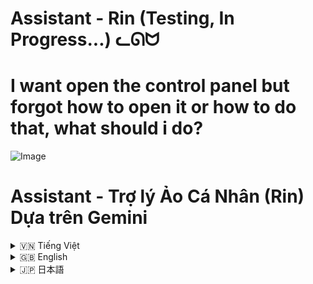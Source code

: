 # Assistant - Rin (Testing, In Progress...) ᓚᘏᗢ

# I want open the control panel but forgot how to open it or how to do that, what should i do?
![Image](https://github.com/user-attachments/assets/bce1e88b-4710-41a4-87c0-88eced9e1635)


# Assistant - Trợ lý Ảo Cá Nhân (Rin) Dựa trên Gemini

<details>
<summary>🇻🇳 Tiếng Việt</summary>

## 1. Giới thiệu

**Assistant** (tên mã là **Rin**) là một trợ lý ảo cá nhân mã nguồn mở, được xây dựng dựa trên sức mạnh của mô hình ngôn ngữ lớn Gemini (Google). Rin được thiết kế để giúp người dùng tự động hóa các tác vụ hàng ngày, tương tác với hệ thống, xử lý file, và nhiều hơn nữa, thông qua giao diện dòng lệnh (CLI) thân thiện và trực quan.

**Mục tiêu chính của dự án Assistant (Rin):**

- **Tự động hóa tác vụ:** Giúp người dùng thực hiện các công việc phức tạp như thực thi lệnh hệ thống, chạy script Python, chỉnh sửa file một cách dễ dàng và nhanh chóng thông qua lệnh bằng ngôn ngữ tự nhiên.
- **Mở rộng khả năng:** Kiến trúc plugin linh hoạt cho phép dễ dàng mở rộng thêm các tính năng mới, phù hợp với nhu cầu sử dụng đa dạng của người dùng.
- **Tích hợp AI mạnh mẽ:** Sử dụng Gemini để hiểu và phản hồi câu hỏi, yêu cầu của người dùng một cách thông minh và tự nhiên.
- **Mã nguồn mở và Tùy biến:** Mã nguồn dự án được cung cấp mở, khuyến khích cộng đồng đóng góp và tùy chỉnh để phát triển trợ lý ảo theo ý muốn.

**Assistant (Rin) hướng đến:**

- **Người dùng cá nhân:** Muốn có một trợ lý ảo đa năng để hỗ trợ công việc và giải trí hàng ngày.
- **Nhà phát triển:**  Muốn tìm hiểu cách tích hợp AI vào ứng dụng, hoặc muốn đóng góp vào một dự án trợ lý ảo mã nguồn mở.
- **Người yêu thích công nghệ:** Muốn khám phá và tùy chỉnh một trợ lý ảo linh hoạt và mạnh mẽ.

## 2. Tính năng

**Assistant (Rin)** cung cấp một loạt các tính năng mạnh mẽ, bao gồm:

- **Thực thi lệnh hệ thống (@):** Cho phép người dùng chạy trực tiếp các lệnh PowerShell (trên Windows) thông qua câu lệnh tự nhiên, ví dụ: `@mở trình quản lý thiết bị`, `@ipconfig /all`.
- **Thực thi mã Python ($):** Có khả năng tạo và thực thi các đoạn mã Python ngắn trực tiếp trong môi trường dòng lệnh, ví dụ: `$viết code python in ra thông tin ổ đĩa`, `$tính tổng các số từ 1 đến 100 bằng python`.
- **Xử lý file nâng cao (#):** Hỗ trợ đọc, ghi, chỉnh sửa, fix lỗi, và nâng cấp code trong các file khác nhau. Các lệnh xử lý file bắt đầu bằng `#` và có thể áp dụng cho nhiều loại file, ví dụ: `#đọc file "path/to/file.txt"`, `#sửa lỗi code file "script.py"`.
- **Tích hợp Gemini (Google AI):** Sử dụng sức mạnh của Gemini để hiểu ngôn ngữ tự nhiên, tạo ra lệnh hệ thống, sinh code Python, phân tích kết quả thực thi, và đưa ra đánh giá thông minh.
- **Hỗ trợ Memory (lưu trữ phiên làm việc):** Rin có khả năng lưu trữ thông tin từ các tương tác trước đó (memory) trong phiên làm việc hiện tại, giúp đưa ra phản hồi phù hợp hơn trong các câu lệnh tiếp theo.
- **Plugin kiến trúc:** Thiết kế theo dạng plugin, dễ dàng thêm mới các chức năng và mở rộng khả năng của trợ lý ảo thông qua việc phát triển các plugin mới.
- **Thông báo và Phân tích kết quả:**  Sau khi thực hiện lệnh, Rin cung cấp thông báo trạng thái (thành công/lỗi), kết quả đầu ra (output), phân tích lỗi (nếu có), và đánh giá kết quả bằng Gemini 2.
- **Hiệu ứng động và Giao diện thân thiện:** Sử dụng hiệu ứng động "đang suy nghĩ" để tạo trải nghiệm tương tác thú vị. Giao diện dòng lệnh (CLI) được tối ưu hóa về màu sắc và bố cục để dễ đọc và sử dụng.
- **Hoạt động trên Windows (tối ưu hóa cho PowerShell):** Rin được phát triển chủ yếu để chạy trên hệ điều hành Windows và tận dụng sức mạnh của PowerShell cho các lệnh hệ thống.

## 3. Cấu trúc Dự án

```
Assistant/
├── .git/             (Thư mục Git - không liệt kê khi tạo tài liệu)
├── .gitignore        (File chỉ định các tệp/thư mục Git bỏ qua)
├── Assistant/
├── bieutuong/         (Thư mục chứa các biểu tượng và hình ảnh - không liệt kê khi tạo tài liệu)
├── cac_plugin/       (Thư mục chứa các plugin chức năng mở rộng)
│   ├── thuc_thi_lenh_he_thong.py (Plugin thực thi lệnh hệ thống PowerShell)
│   ├── thuc_thi_python.py     (Plugin thực thi mã Python)
│   ├── xu_ly_file_plugin.py   (Plugin xử lý file nâng cao)
│   ├── __init__.py
│   └── __pycache__/         (Thư mục cache Python - không liệt kê)
├── core/              (Thư mục chứa mã nguồn core của trợ lý ảo)
│   ├── chat.py         (Module quản lý giao tiếp với Gemini)
│   ├── __init__.py
│   └── __pycache__/         (Thư mục cache Python - không liệt kê)
├── memory/            (Thư mục lưu trữ memory và session - không liệt kê)
├── README.md
├── rin.py             (File mã nguồn chính, khởi chạy trợ lý ảo)
├── run.bat            (File batch script để chạy ứng dụng trên Windows)
├── utils/             (Thư mục chứa các module tiện ích)
│   ├── animation/      (Thư mục chứa hiệu ứng động)
│   │   ├── hieu_ung.py  (Module hiệu ứng động)
│   │   └── __init__.py
│   │   └── __pycache__/     (Thư mục cache Python - không liệt kê)
│   ├── cau_hinh.py     (File cấu hình các hằng số và cài đặt)
│   ├── nhat_ky.py      (Module nhật ký hoạt động)
│   ├── rin.bat        (File batch script phụ trợ)
│   ├── __init__.py
│   └── __pycache__/     (Thư mục cache Python - không liệt kê)
├── __init__.py
```

- **`.git/`, `.gitignore`**: Các file và thư mục liên quan đến Git, quản lý mã nguồn.
- **`Assistant/`**: Thư mục có thể dùng để chứa các tài liệu hoặc nguồn lực khác cho dự án (hiện tại có vẻ trống).
- **`bieutuong/`**: Thư mục chứa các file biểu tượng, hình ảnh, ASCII art sử dụng cho giao diện (có thể được tùy chỉnh).
- **`cac_plugin/`**: Thư mục cốt lõi chứa các plugin chức năng:
    - **`thuc_thi_lenh_he_thong.py`**: Plugin cho phép thực thi lệnh hệ thống (PowerShell).
    - **`thuc_thi_python.py`**: Plugin cho phép thực thi mã Python trực tiếp.
    - **`xu_ly_file_plugin.py`**: Plugin cung cấp các chức năng xử lý file (đọc, ghi, sửa...).
    - **`__init__.py`**: File khởi tạo package, báo cho Python biết đây là một package.
- **`core/`**: Chứa các module core của hệ thống:
    - **`chat.py`**: Module xử lý giao tiếp với Gemini API, khởi tạo và duy trì phiên chat.
    - **`__init__.py`**: File khởi tạo package.
- **`memory/`**: Thư mục (không được commit lên Git) lưu trữ memory của phiên làm việc và lịch sử hội thoại.
- **`README.md`**: File README này, cung cấp thông tin tổng quan về dự án.
- **`rin.py`**: File Python chính, chứa vòng lặp chính của chương trình, xử lý input người dùng, gọi plugin, và giao tiếp với Gemini.
- **`run.bat`**: File batch để chạy ứng dụng một cách dễ dàng trên Windows (kích hoạt môi trường ảo và chạy `rin.py`).
- **`utils/`**: Chứa các module tiện ích dùng chung:
    - **`animation/`**: Chứa module `hieu_ung.py` để tạo hiệu ứng động (ví dụ: "đang suy nghĩ").
    - **`cau_hinh.py`**: File cấu hình các hằng số, cài đặt, API key, màu sắc, v.v.
    - **`nhat_ky.py`**: Module quản lý nhật ký (logging) hoạt động của chương trình.
    - **`rin.bat`**: File batch script phụ trợ (ví dụ, có thể dùng cho mục đích debug hoặc test).
    - **`__init__.py`**: File khởi tạo package.
- **`__init__.py` (gốc thư mục `Assistant/`)**: File khởi tạo package cho thư mục gốc.

## 4. Cài đặt

### Điều kiện tiên quyết

Trước khi cài đặt và chạy **Assistant (Rin)**, bạn cần đảm bảo đã cài đặt các phần mềm sau:

1.  **Python:** Phiên bản Python 3.8 trở lên. Tải từ [https://www.python.org/downloads/](https://www.python.org/downloads/)

2.  **pip:** (Đi kèm Python) Pip là trình quản lý gói của Python, dùng để cài đặt các thư viện phụ thuộc.

3.  **API Key của Gemini API:** Bạn cần có API key hợp lệ để sử dụng Gemini API.  Tham khảo hướng dẫn từ Google Generative AI để lấy API key. Sau khi có key, hãy đặt nó vào biến `API_KEY` trong file `utils/cau_hinh.py`. **Cẩn trọng bảo mật API Key của bạn**.

### Các bước cài đặt

1. **Tải Dự án:** Clone hoặc tải mã nguồn dự án **Assistant** từ GitHub (hoặc nguồn khác).

   ```bash
   git clone [URL_repository_GitHub_của_bạn]
   cd Assistant
   ```

2. **Tạo Môi trường Ảo (khuyến khích):** Tạo môi trường ảo để quản lý thư viện riêng cho dự án này. Trong thư mục dự án **Assistant**, chạy lệnh:

   ```bash
   python -m venv moitruongao
   ```

3. **Kích hoạt Môi trường Ảo:**

   - **Windows:** Chạy file `run.bat`. File này sẽ kích hoạt môi trường ảo và chạy ứng dụng.

     Hoặc kích hoạt thủ công bằng lệnh trong Command Prompt/PowerShell:
     ```bash
     moitruongao\Scripts\activate.bat
     ```

   - **macOS/Linux:** Chạy lệnh trong Terminal:
     ```bash
     source moitruongao/bin/activate
     ```

4. **Cài đặt Thư viện:** Cài đặt các thư viện Python cần thiết từ file `requirements.txt` (nếu có trong dự án). Nếu không, cài đặt thủ công (trong môi trường ảo đã kích hoạt):

   ```bash
   pip install -r requirements.txt  # Nếu có file requirements.txt

   # Hoặc cài thủ công nếu không có file requirements.txt:
   pip install google-generativeai pygments python-magic python-docx openpyxl rich psutil watchdog wmi
   ```

5. **Cấu hình API Key:** Mở file `utils/cau_hinh.py` và thay thế giá trị placeholder trong biến `API_KEY = "YOUR_API_KEY_HERE"` bằng API key Gemini của bạn.

6. **Chạy Ứng dụng:**

   - **Windows (khuyến khích):** Chạy file `run.bat`.

   - **Mọi hệ điều hành (sau khi kích hoạt môi trường ảo):** Chạy lệnh:

     ```bash
     python rin.py
     ```

     Trợ lý ảo Rin sẽ khởi động trong dòng lệnh.

## 5. Cách Sử dụng

**Giao diện dòng lệnh (CLI) của Assistant (Rin):**

Khi chạy `rin.py` hoặc `run.bat`, bạn sẽ thấy giao diện dòng lệnh của Rin. Bạn có thể tương tác với Rin thông qua các lệnh bằng ngôn ngữ tự nhiên, với các tiền tố đặc biệt để gọi các chức năng plugin:

- **Câu hỏi thông thường (không tiền tố):**  Đối với các câu hỏi thông thường, bạn có thể nhập trực tiếp câu hỏi. Rin sẽ sử dụng Gemini để trả lời. Ví dụ: `thời tiết hôm nay thế nào?`, `tóm tắt về lịch sử Việt Nam`.
- **Thực thi lệnh hệ thống (tiền tố `@`):** Để thực thi lệnh hệ thống (PowerShell trên Windows), bắt đầu câu lệnh với ký tự `@`. Ví dụ: `@mở notepad`, `@ipconfig`.
- **Thực thi mã Python (tiền tố `$`)**: Để chạy mã Python, bắt đầu câu lệnh với `$`. Ví dụ: `$viết code python tính giai thừa của 10`, `$in ra ngày giờ hiện tại bằng python`.
- **Xử lý file (tiền tố `#`)**: Để thực hiện các thao tác trên file (đọc, sửa, ghi...), dùng tiền tố `#`.  Theo sau `#` là lệnh và đường dẫn file trong dấu nháy kép. Ví dụ: `#đọc file "path/to/my_file.txt"`, `#sửa file "script.py", thay thế 'old_text' bằng 'new_text'`.

**Các lệnh thường dùng:**

- **`rin`**: Gọi tên trợ lý để "đánh thức" hoặc bắt đầu cuộc trò chuyện (có thể không cần thiết trong mỗi câu lệnh).
- **`0`**: Nhập số `0` và Enter để thoát khỏi chương trình.
- **`2`**: Nhập số `2` và Enter để ngắt tiến trình hiện tại (nếu có).
- **`!` + `[tên_file_memory.json]`**:  Load memory từ một file JSON đã lưu trước đó trong thư mục `memory/`. Ví dụ: `!Memory_2024-12-28_10-30-45.json`.

**Lưu ý:**

- Đường dẫn file trong lệnh `#` nên được đặt trong dấu nháy kép (`"`).
- Rin hiện tại tối ưu hóa cho hệ điều hành Windows và PowerShell.
- Để sử dụng plugin xử lý file (`#`), bạn cần cung cấp đường dẫn file hợp lệ và đảm bảo Rin có quyền truy cập file.

## 6. Ví dụ Sử dụng

Dưới đây là một số ví dụ minh họa cách sử dụng **Assistant (Rin)** cho các tác vụ khác nhau:

**Ví dụ 1: Hỏi thông tin thời tiết:**

```
[Thời gian hiện tại] Rin: Tôi:  thời tiết Hà Nội hôm nay thế nào?

[Thời gian] Rin: Rin:  ☀️ Hà Nội hôm nay trời nắng đẹp đó cậu! Nhiệt độ dao động từ 20-28 độ C. Nhớ mang kính râm khi ra đường nha!
```

**Ví dụ 2: Mở ứng dụng bằng lệnh hệ thống:**

```
[Thời gian hiện tại] Rin: Tôi:  @mở notepad

[Thời gian] Rin: Rin:  [PLUGIN: Thực thi lệnh hệ thống] Rin:

[Thực thi lệnh hệ thống] ✨ Hoàn tất (0.25s) ✨
────────────────────────────────────────────────────────────────────────
✅ Thực thi thành công
🔍  Phân tích:
    -  - Result:

        -   "The command was successfully executed, and Notepad should be open now." (One line like this should not exceed 15 words)
- ➡️ Output:

    -

Error:
────────────────────────────────────────────────────────────────────────
```
*(Notepad sẽ được mở trên máy tính của bạn)*

**Ví dụ 3: Lấy thông tin ổ đĩa bằng Python:**

```
[Thời gian hiện tại] Rin: Tôi:  $viết code python in ra thông tin ổ đĩa

[Thời gian] Rin: Rin:  [PLUGIN: Thực thi Python] Rin:

[Thực thi Python] ✨ Hoàn tất (1.55s) ✨
────────────────────────────────────────────────────────────────────────
✅ Đã thực thi mã Python.
🔍  Phân tích:
    -  - Result:

        -   "The code executed successfully without errors." (One line like this should not exceed 15 words)
        -   "The disk information is extracted and printed as expected."
💽 Thông tin ổ đĩa:
    - ➡️ Ổ đĩa
      ➡️ Mô tả     Local Fixed Disk
      ➡️ Kích thước   931.51 GB
      ➡️ Còn trống    349.84 GB
      ➡️ Hệ thống File   NTFS
    - ➡️ Ổ đĩa   D:
      ➡️ Mô tả     Local Fixed Disk
      ➡️ Kích thước   1023.96 GB
      ➡️ Còn trống    754.85 GB
      ➡️ Hệ thống File   NTFS
    - ➡️ Ổ đĩa   E:
      ➡️ Mô tả     CD-ROM Disc
      ➡️ Kích thước   0.0 GB
      ➡️ Còn trống    0.0 GB
      ➡️ Hệ thống File   CDFS
    - ➡️ Ổ đĩa   F:
      ➡️ Mô tả     Local Fixed Disk
      ➡️ Kích thước   465.76 GB
      ➡️ Còn trống    444.04 GB
      ➡️ Hệ thống File   NTFS
    - ➡️ Ổ đĩa   G:
      ➡️ Mô tả     Local Fixed Disk
      ➡️ Kích thước   465.76 GB
      ➡️ Còn trống    439.14 GB
      ➡️ Hệ thống File   NTFS
    - ➡️ Ổ đĩa   C:
      ➡️ Mô tả     Local Fixed Disk
      ➡️ Kích thước   476.39 GB
      ➡️ Còn trống    44.47 GB
      ➡️ Hệ thống File   NTFS
────────────────────────────────────────────────────────────────────────
```

**Ví dụ 4: Đọc nội dung file code Python:**

```
[Thời gian hiện tại] Rin: Tôi:  #đọc file "utils/cau_hinh.py"

[Thời gian] Rin: Rin:  [PLUGIN: XuLyFile] Rin:
[Xử lý file] ✨ Hoàn tất (0.00s) ✨
────────────────────────────────────────────────────────────────────────
✅ Đã đọc file
    Nội dung:
    ----------------------------------------
    # utils/cau_hinh.py
    import threading
    import sys
    import codecs
    import os
    import re
    from rich.console import Console
    from rich.table import Table

    # Khóa Rin
    PRINT_LOCK = threading.Lock()

    # Màu sắc
    PINK1 = "\033[38;2;255;192;203m"
    PLUM2 = "\033[38;2;221;160;221m"
    RICH_PINK = "\033[38;2;255;105;180m"
    RED = "\033[91m"
    GREEN = "\033[92m"
    YELLOW = "\033[38;5;226m"  # Nền vàng nhạt
    BLUE = "\033[94m"
    ORANGE = "\033[38;2;255;105;180m"
    RESET = "\033[0m"
    BOLD = "\033[1m"
    UNBOLD = "\033[0m"
    GREEN = "\033[38;5;154m"
    RIN = "\033[38;5;159m"
    TIME = "\033[38;5;231m"
    THISTLE1 = "\033[38;2;255;225;255m"
    DARK_ORANGE = "\033[38;2;255;140;0m"
    MODEL_NAME = "gemini-2.0-flash-exp" # Thay doi model neu can
    MODEL_NAME2 = "gemini-exp-1206"
    TEMP = 0.7
    TOP_P = 0.95
    TOP_K = 40
    MAX_OUTPUT_TOKENS = 8192 #giam xuon == nhanh hon
    API_KEY = "YOUR_API_KEY_HERE"

    SUCCESS = f"{GREEN}✔{RESET}"
    FAIL = f"{RED}❌{RESET}"
    ERROR = f"{RED}⚠{RESET}"

    # path luu memory
    MEMORY_DIR = os.path.join(os.path.dirname(os.path.dirname(os.path.abspath(__file__))), "memory")

    MEMORY_FILE_FORMAT = "Memory_%Y-%m-%d_%H-%M-%S.json"
    SESSION_FILE_FORMAT = "Session_%Y-%m-%d_%H-%M-%S.json"

    def remove_ansi_escape_codes(text):
        """Loại bỏ mã màu ANSI khỏi chuỗi."""
        return re.sub(r'\x1b\[[0-9;]*[mG]', '', text)

    def format_output(plugin_name, message=None, execution_time=None, content=None, error=None, analysis=None, output=None, code=None, disk_info=None, detailed=True):
        """
        Formats the output for better readability.
        """
        console = Console()

        if not detailed:
            if execution_time is not None:
                console.print(f"[{plugin_name}] ✨ Hoàn tất ({execution_time:.2f}s) ✨")
            if message:
                console.print(f"✅ {message}")
            if error:
                console.print(f"❌ {error}")
            return

        table = Table(title=f"[{plugin_name}]")

        table.add_column("Trường", style="dim", width=20)
        table.add_column("Giá trị")

        if message:
            table.add_row("✅ Thông báo", message)
        if execution_time is not None:
            table.add_row("✨ Thời gian", f"{execution_time:.2f}s")
        if analysis:
            table.add_row("🔍 Phân tích", analysis)
        if output:
            table.add_row("➡️ Output", output)
        if content:
            table.add_row("📄 Nội dung", content)
        if code:
            table.add_row("💻 Code", code)
        if disk_info:
            table.add_row("💽 Thông tin ổ đĩa", "")
            for disk in disk_info:
                table.add_row("    - ➡️ Ổ đĩa", disk['caption'])
                table.add_row("      ➡️ Mô tả", disk['description'])
                table.add_row("      ➡️ Kích thước", f"{disk['size']} GB")
                table.add_row("      ➡️ Còn trống", f"{disk['free_space']} GB")
                table.add_row("      ➡️ Hệ thống File", disk['file_system'])
        if error:
            table.add_row("❌ Lỗi", error)

        console.print(table)
    ----------------------------------------
────────────────────────────────────────────────────────────────────────
```

**Ví dụ 5: Chỉnh sửa file text (thay thế từ):**

```
[Thời gian hiện tại] Rin: Tôi:  #sửa file "example.txt" thay thế "từ cũ" bằng "từ mới"

[Thời gian] Rin: Rin:  [PLUGIN: XuLyFile] Rin:
[Xử lý file] ✨ Hoàn tất (0.01s) ✨
────────────────────────────────────────────────────────────────────────
✅ Đã chỉnh sửa file
    Code:
    ----------------------------------------
    Không có thay đổi
    ----------------------------------------
────────────────────────────────────────────────────────────────────────
```
*(File `example.txt` sẽ được chỉnh sửa, nếu có "từ cũ" sẽ bị thay thế bằng "từ mới")*

**Khám phá thêm:**

Hãy thử nghiệm với các lệnh khác nhau, kết hợp các tính năng, và tùy chỉnh các plugin để khám phá toàn bộ tiềm năng của **Assistant (Rin)**.

## 7. Cấu hình Nâng cao

- **File cấu hình `utils/cau_hinh.py`:** File này chứa các cấu hình quan trọng:
    - `API_KEY`:  **Bắt buộc** phải thay thế bằng API key Gemini của bạn.
    - `MODEL_NAME`, `MODEL_NAME2`: Tên các model Gemini được sử dụng. Có thể thay đổi để thử nghiệm các model khác.
    - `TEMP`, `TOP_P`, `TOP_K`, `MAX_OUTPUT_TOKENS`: Các tham số cấu hình cho model Gemini.  Bạn có thể tùy chỉnh để điều chỉnh độ sáng tạo, độ chính xác, và tốc độ phản hồi của Gemini.
    - Các biến màu sắc: `PINK1`, `RED`, `GREEN`, `YELLOW`, v.v.:  Mã màu ANSI để tùy chỉnh giao diện dòng lệnh.
    - `MEMORY_DIR`, `MEMORY_FILE_FORMAT`, `SESSION_FILE_FORMAT`: Đường dẫn và định dạng file cho việc lưu trữ memory và session.

- **Plugin kiến trúc:** Nếu bạn muốn mở rộng thêm tính năng cho **Assistant (Rin)**, bạn có thể phát triển các plugin mới trong thư mục `cac_plugin/`. Xem các plugin mẫu (`thuc_thi_lenh_he_thong.py`, `thuc_thi_python.py`, `xu_ly_file_plugin.py`) để hiểu cách xây dựng một plugin.

- **Chạy bằng quyền Admin (Windows):** Để một số plugin (ví dụ: `thuc_thi_lenh_he_thong.py`) hoạt động hiệu quả nhất (đặc biệt các lệnh yêu cầu quyền admin), bạn nên chạy `rin.py` hoặc `run.bat` với quyền Administrator. Khi khởi động, Rin sẽ kiểm tra quyền admin và tự động yêu cầu chạy lại với quyền admin nếu cần thiết.

</details>

<details>
<summary>🇬🇧 English</summary>

## 1. Introduction

**Assistant** (codename **Rin**) is an open-source personal virtual assistant, built on the powerful Gemini large language model (Google). Rin is designed to help users automate daily tasks, interact with the system, process files, and much more, through a user-friendly and intuitive command-line interface (CLI).

**The main goals of the Assistant (Rin) project:**

- **Task Automation:** Help users perform complex tasks like executing system commands, running Python scripts, and editing files easily and quickly through natural language commands.
- **Extensibility:** Flexible plugin architecture allows for easy addition of new features, suitable for diverse user needs.
- **Powerful AI Integration:** Leverage Gemini to understand and respond to user questions and requests intelligently and naturally.
- **Open Source and Customizable:** Project source code is open, encouraging community contributions and customization to develop virtual assistants as desired.

**Assistant (Rin) is aimed at:**

- **Personal Users:** Who want a versatile virtual assistant to support daily work and entertainment.
- **Developers:**  Who want to learn how to integrate AI into applications, or want to contribute to an open-source virtual assistant project.
- **Tech Enthusiasts:** Who want to explore and customize a flexible and powerful virtual assistant.

## 2. Features

**Assistant (Rin)** offers a range of powerful features, including:

- **System Command Execution (@):** Allows users to directly run PowerShell commands (on Windows) through natural language commands, for example: `@open device manager`, `@ipconfig /all`.
- **Python Code Execution ($):** Capable of creating and executing short Python code snippets directly in the command-line environment, for example: `$write python code to print disk information`, `$calculate the sum of numbers from 1 to 100 using python`.
- **Advanced File Processing (#):** Supports reading, writing, editing, fixing code, and upgrading code in different files. File processing commands start with `#` and can be applied to various file types, for example: `#read file "path/to/file.txt"`, `#fix code file "script.py"`.
- **Gemini Integration (Google AI):** Harnesses the power of Gemini to understand natural language, generate system commands, generate Python code, analyze execution results, and provide intelligent evaluations.
- **Memory Support (Session History):** Rin has the ability to store information from previous interactions (memory) in the current session, helping to provide more relevant responses in subsequent commands.
- **Plugin Architecture:** Designed with a plugin-based architecture, making it easy to add new functions and expand the virtual assistant's capabilities by developing new plugins.
- **Notification and Result Analysis:**  After executing commands, Rin provides status notifications (success/error), output results, error analysis (if any), and result evaluation using Gemini 2.
- **Dynamic Effects and Friendly Interface:** Uses dynamic "thinking" effects to create an engaging interaction experience. The command-line interface (CLI) is optimized for color and layout for readability and ease of use.
- **Runs on Windows (Optimized for PowerShell):** Rin is primarily developed to run on the Windows operating system and leverage the power of PowerShell for system commands.

## 3. Project Structure

```
Assistant/
├── .git/             (Git Directory - not listed in documentation)
├── .gitignore        (File specifying files/directories Git should ignore)
├── Assistant/
├── bieutuong/         (Directory containing icons and images - not listed in documentation)
├── cac_plugin/       (Directory containing extended function plugins)
│   ├── thuc_thi_lenh_he_thong.py (PowerShell system command execution plugin)
│   ├── thuc_thi_python.py     (Python code execution plugin)
│   ├── xu_ly_file_plugin.py   (Advanced file processing plugin)
│   ├── __init__.py
│   └── __pycache__/         (Python cache directory - not listed)
├── core/              (Directory containing the core source code of the virtual assistant)
│   ├── chat.py         (Module for managing Gemini communication)
│   ├── __init__.py
│   └── __pycache__/         (Python cache directory - not listed)
├── memory/            (Directory for storing session memory and history - not listed)
├── README.md
├── rin.py             (Main source code file, starts the virtual assistant)
├── run.bat            (Batch script to easily run the application on Windows)
├── utils/             (Directory containing utility modules)
│   ├── animation/      (Directory containing dynamic effects)
│   │   ├── hieu_ung.py  (Dynamic effects module)
│   │   └── __init__.py
│   │   └── __pycache__/     (Python cache directory - not listed)
│   ├── cau_hinh.py     (Configuration file for constants and settings)
│   ├── nhat_ky.py      (Activity logging module)
│   ├── rin.bat        (Auxiliary batch script file)
│   ├── __init__.py
│   └── __pycache__/     (Python cache directory - not listed)
├── __init__.py
```

- **`.git/`, `.gitignore`**: Git-related files and directories for source code management.
- **`Assistant/`**: Directory potentially for documents or other project resources (currently seems empty).
- **`bieutuong/`**: Directory containing icon files, images, ASCII art used for the interface (can be customized).
- **`cac_plugin/`**: Core directory containing function plugins:
    - **`thuc_thi_lenh_he_thong.py`**: Plugin for executing system commands (PowerShell).
    - **`thuc_thi_python.py`**: Plugin for direct Python code execution.
    - **`xu_ly_file_plugin.py`**: Plugin providing file processing functionalities (read, write, edit...).
    - **`__init__.py`**: Package initialization file, tells Python this is a package.
- **`core/`**: Contains core system modules:
    - **`chat.py`**: Module handling Gemini API communication, initializes and maintains chat sessions.
    - **`__init__.py`**: Package initialization file.
- **`memory/`**: Directory (not committed to Git) storing session memory and conversation history.
- **`README.md`**: This README file, provides project overview information.
- **`rin.py`**: Main Python file, contains program's main loop, processes user input, calls plugins, and interacts with Gemini.
- **`run.bat`**: Batch file to easily run the application on Windows (activates virtual environment and runs `rin.py`).
- **`utils/`**: Contains common utility modules:
    - **`animation/`**: Contains `hieu_ung.py` module to create dynamic effects (e.g., "thinking" animation).
    - **`cau_hinh.py`**: Configuration file for constants, settings, API key, colors, etc.
    - **`nhat_ky.py`**: Module for managing program activity logs (logging).
    - **`rin.bat`**: Auxiliary batch script file (e.g., can be used for debugging or testing purposes).
    - **`__init__.py`**: Package initialization file.
- **`__init__.py`** (root `Assistant/` directory): Package initialization file for the root directory.

## 4. Installation

### Prerequisites

Before installing and running **Assistant (Rin)**, ensure you have the following software installed:

1.  **Python:** Python version 3.8 or later. Download from [https://www.python.org/downloads/](https://www.python.org/downloads/)

2.  **pip:** (Included with Python) Pip is Python's package manager, used to install dependent libraries.

3.  **Gemini API Key:** You need a valid Gemini API key to use the Gemini API. Refer to Google Generative AI documentation to get an API key. Once you have the key, put it in the `API_KEY` variable in the `utils/cau_hinh.py` file. **Keep your API Key secure**.

### Installation Steps

1. **Download Project:** Clone or download the **Assistant** project source code from GitHub (or other source).

   ```bash
   git clone [Your_GitHub_Repository_URL]
   cd Assistant
   ```

2. **Create Virtual Environment (Recommended):** Create a virtual environment to manage libraries separately for this project. In the **Assistant** project directory, run the command:

   ```bash
   python -m venv moitruongao
   ```

3. **Activate Virtual Environment:**

   - **Windows:** Run the `run.bat` file. This file will activate the virtual environment and run the application.

     Or manually activate using the command in Command Prompt/PowerShell:
     ```bash
     moitruongao\Scripts\activate.bat
     ```

   - **macOS/Linux:** Run the command in the Terminal:
     ```bash
     source moitruongao/bin/activate
     ```

4. **Install Libraries:** Install the necessary Python libraries from the `requirements.txt` file (if present in the project). Otherwise, install them manually (in the activated virtual environment):

   ```bash
   pip install -r requirements.txt  # If requirements.txt file exists

   # Or install manually if requirements.txt is not present:
   pip install google-generativeai pygments python-magic python-docx openpyxl rich psutil watchdog wmi
   ```

5. **Configure API Key:** Open the `utils/cau_hinh.py` file and replace the placeholder value in the `API_KEY = "YOUR_API_KEY_HERE"` variable with your Gemini API key.

6. **Run Application:**

   - **Windows (Recommended):** Run the `run.bat` file.

   - **Any OS (after activating virtual environment):** Run the command:

     ```bash
     python rin.py
     ```

     The Rin virtual assistant will start in the command line.

## 5. Usage

**Command-Line Interface (CLI) of Assistant (Rin):**

When you run `rin.py` or `run.bat`, you will see Rin's command-line interface. You can interact with Rin through natural language commands, with special prefixes to invoke plugin functions:

- **Normal Questions (no prefix):** For general questions, you can directly enter the question. Rin will use Gemini to answer. For example: `how's the weather today in Hanoi?`, `summarize Vietnamese history`.
- **System Command Execution (prefix `@`):** To execute system commands (PowerShell on Windows), start the command with the `@` character. For example: `@open notepad`, `@ipconfig`.
- **Python Code Execution (prefix `$`)**: To run Python code, start the command with `$`. For example: `$write python code to calculate factorial of 10`, `$print current date and time using python`.
- **File Processing (prefix `#`)**: To perform file operations (read, edit, write...), use the prefix `#`. Following `#` is the command and the file path in double quotes. For example: `#read file "path/to/my_file.txt"`, `#edit file "script.py", replace 'old_text' with 'new_text'`.

**Common Commands:**

- **`rin`**: Calling the assistant's name to "wake up" or start a conversation (may not be necessary in every command).
- **`0`**: Enter number `0` and Enter to exit the program.
- **`2`**: Enter number `2` and Enter to interrupt the current process (if any).
- **`!` + `[memory_file_name.json]`**:  Load memory from a previously saved JSON file in the `memory/` directory. For example: `!Memory_2024-12-28_10-30-45.json`.

**Note:**

- File paths in `#` commands should be enclosed in double quotes (`"`).
- Rin is currently optimized for Windows OS and PowerShell.
- To use the file processing plugin (`#`), you need to provide valid file paths and ensure Rin has file access permissions.

## 6. Usage Examples

Below are some examples illustrating how to use **Assistant (Rin)** for different tasks:

**Example 1: Asking about weather information:**

```
[Current Time] Rin: Me:  how's the weather in Hanoi today?

[Time] Rin: Rin:  ☀️ Hanoi's weather today is sunny and beautiful! The temperature ranges from 20-28 degrees Celsius. Remember to wear sunglasses when going out!
```

**Example 2: Opening an application using system command:**

```
[Current Time] Rin: Me:  @open notepad

[Time] Rin: Rin:  [PLUGIN: System Command Execution] Rin:

[System Command Execution] ✨ Completed (0.25s) ✨
────────────────────────────────────────────────────────────────────────
✅ Execution successful
🔍  Analysis:
    -  - Result:

        -   "The command was successfully executed, and Notepad should be open now." (One line like this should not exceed 15 words)
- ➡️ Output:

    -

Error:
────────────────────────────────────────────────────────────────────────
```
*(Notepad will be opened on your computer)*

**Example 3: Getting disk information using Python:**

```
[Current Time] Rin: $write python code to print disk information

[Time] Rin: Rin:  [PLUGIN: Python Execution] Rin:

[Python Execution] ✨ Completed (1.55s) ✨
────────────────────────────────────────────────────────────────────────
✅ Python code executed successfully.
🔍  Analysis:
    -  - Result:

        -   "The code executed successfully without errors." (One line like this should not exceed 15 words)
        -   "The disk information is extracted and printed as expected."
💽 Disk Information:
    - ➡️ Disk
      ➡️ Description     Local Fixed Disk
      ➡️ Size          931.51 GB
      ➡️ Free Space    349.84 GB
      ➡️ File System   NTFS
    - ➡️ Disk   D:
      ➡️ Description     Local Fixed Disk
      ➡️ Size          1023.96 GB
      ➡️ Free Space    754.85 GB
      ➡️ File System   NTFS
    - ➡️ Disk   E:
      ➡️ Description     CD-ROM Disc
      ➡️ Size          0.0 GB
      ➡️ Free Space    0.0 GB
      ➡️ File System   CDFS
    - ➡️ Disk   F:
      ➡️ Description     Local Fixed Disk
      ➡️ Size          465.76 GB
      ➡️ Free Space    444.04 GB
      ➡️ File System   NTFS
    - ➡️ Disk   G:
      ➡️ Description     Local Fixed Disk
      ➡️ Size          465.76 GB
      ➡️ Free Space    439.14 GB
      ➡️ File System   NTFS
    - ➡️ Disk   C:
      ➡️ Description     Local Fixed Disk
      ➡️ Size          476.39 GB
      ➡️ Free Space    44.47 GB
      ➡️ File System   NTFS
────────────────────────────────────────────────────────────────────────
```

**Example 4: Reading content of a Python code file:**

```
[Current Time] Rin: Me:  #read file "utils/cau_hinh.py"

[Time] Rin: Rin:  [PLUGIN: File Processing] Rin:
[File processing] ✨ Completed (0.00s) ✨
────────────────────────────────────────────────────────────────────────
✅ File read successfully
    Content:
    ----------------------------------------
    # utils/cau_hinh.py
    import threading
    import sys
    import codecs
    import os
    import re
    from rich.console import Console
    from rich.table import Table

    # Rin Lock
    PRINT_LOCK = threading.Lock()

    # Colors
    PINK1 = "\033[38;2;255;192;203m"
    PLUM2 = "\033[38;2;221;160;221m"
    RICH_PINK = "\033[38;2;255;105;180m"
    RED = "\033[91m"
    GREEN = "\033[92m"
    YELLOW = "\033[38;5;226m"  # Light Yellow background
    BLUE = "\033[94m"
    ORANGE = "\033[38;2;255;105;180m"
    RESET = "\033[0m"
    BOLD = "\033[1m"
    UNBOLD = "\033[0m"
    GREEN = "\033[38;5;154m"
    RIN = "\033[38;5;159m"
    TIME = "\033[38;5;231m"
    THISTLE1 = "\033[38;2;255;225;255m"
    DARK_ORANGE = "\033[38;2;255;140;0m"
    MODEL_NAME = "gemini-2.0-flash-exp" # Change model if needed
    MODEL_NAME2 = "gemini-exp-1206"
    TEMP = 0.7
    TOP_P = 0.95
    TOP_K = 40
    MAX_OUTPUT_TOKENS = 8192 # Reduce == faster
    API_KEY = "YOUR_API_KEY_HERE"

    SUCCESS = f"{GREEN}✔{RESET}"
    FAIL = f"{RED}❌{RESET}"
    ERROR = f"{RED}⚠{RESET}"

    # memory save path
    MEMORY_DIR = os.path.join(os.path.dirname(os.path.dirname(os.path.abspath(__file__))), "memory")

    MEMORY_FILE_FORMAT = "Memory_%Y-%m-%d_%H-%M-%S.json"
    SESSION_FILE_FORMAT = "Session_%Y-%m-%d_%H-%M-%S.json"

    def remove_ansi_escape_codes(text):
        """Removes ANSI color codes from a string."""
        return re.sub(r'\x1b\[[0-9;]*[mG]', '', text)

    def format_output(plugin_name, message=None, execution_time=None, content=None, error=None, analysis=None, output=None, code=None, disk_info=None, detailed=True):
        """
        Formats the output for better readability.
        """
        console = Console()

        if not detailed:
            if execution_time is not None:
                console.print(f"[{plugin_name}] ✨ Completed ({execution_time:.2f}s) ✨")
            if message:
                console.print(f"✅ {message}")
            if error:
                console.print(f"❌ {error}")
            return

        table = Table(title=f"[{plugin_name}]")

        table.add_column("Field", style="dim", width=20)
        table.add_column("Value")

        if message:
            table.add_row("✅ Message", message)
        if execution_time is not None:
            table.add_row("✨ Time", f"{execution_time:.2f}s")
        if analysis:
            table.add_row("🔍 Analysis", analysis)
        if output:
            table.add_row("➡️ Output", output)
        if content:
            table.add_row("📄 Content", content)
        if code:
            table.add_row("💻 Code", code)
        if disk_info:
            table.add_row("💽 Disk Information", "")
            for disk in disk_info:
                table.add_row("    - ➡️ Drive", disk['caption'])
                table.add_row("      ➡️ Description", disk['description'])
                table.add_row("      ➡️ Size", f"{disk['size']} GB")
                table.add_row("      ➡️ Free Space", f"{disk['free_space']} GB")
                table.add_row("      ➡️ File System", disk['file_system'])
        if error:
            table.add_row("❌ Error", error)

        console.print(table)
    ----------------------------------------
────────────────────────────────────────────────────────────────────────
```

**Example 5: Editing a text file (replacing text):**

```
[Current Time] Rin: Me:  #edit file "example.txt" replace "old text" with "new text"

[Time] Rin: Rin:  [PLUGIN: File Processing] Rin:
[File processing] ✨ Completed (0.01s) ✨
────────────────────────────────────────────────────────────────────────
✅ File edited successfully
    Code:
    ----------------------------------------
    No changes made
    ----------------------------------------
────────────────────────────────────────────────────────────────────────
```
*(File `example.txt` will be edited, if "old text" exists, it will be replaced with "new text")*

**Explore Further:**

Experiment with different commands, combine features, and customize plugins to explore the full potential of **Assistant (Rin)**.

## 7. Advanced Configuration

- **Configuration File `utils/cau_hinh.py`:** This file contains important configurations:
    - `API_KEY`:  **Required**, must be replaced with your Gemini API key.
    - `MODEL_NAME`, `MODEL_NAME2`: Names of Gemini models used. Can be changed to experiment with other models.
    - `TEMP`, `TOP_P`, `TOP_K`, `MAX_OUTPUT_TOKENS`: Configuration parameters for the Gemini model. You can customize these to adjust the creativity, accuracy, and response speed of Gemini.
    - Color variables: `PINK1`, `RED`, `GREEN`, `YELLOW`, etc.: ANSI color codes to customize the command-line interface.
    - `MEMORY_DIR`, `MEMORY_FILE_FORMAT`, `SESSION_FILE_FORMAT`: Paths and file formats for storing memory and session data.

- **Plugin Architecture:** If you want to add more features to **Assistant (Rin)**, you can develop new plugins in the `cac_plugin/` directory. See the sample plugins (`thuc_thi_lenh_he_thong.py`, `thuc_thi_python.py`, `xu_ly_file_plugin.py`) to understand how to build a plugin.

- **Run as Administrator (Windows):** For some plugins (e.g., `thuc_thi_lenh_he_thong.py`) to function most effectively (especially commands requiring admin rights), you should run `rin.py` or `run.bat` with Administrator privileges. Upon startup, Rin will check for administrator rights and automatically request to re-run with admin rights if needed.

</details>

<details>
<summary>🇯🇵 日本語</summary>

## 1. はじめに

**Assistant**（コード名 **Rin**）は、強力な Gemini 大規模言語モデル (Google) を基盤として構築されたオープンソースの個人用仮想アシスタントです。Rin は、ユーザーが日々のタスクを自動化したり、システムと対話したり、ファイルを処理したり、その他多くのことを、ユーザーフレンドリーで直感的なコマンドラインインターフェース（CLI）を通じて行うのを支援するように設計されています。

**Assistant (Rin) プロジェクトの主な目的:**

- **タスクの自動化:** システムコマンドの実行、Python スクリプトの実行、ファイルの編集などの複雑なタスクを、自然言語コマンドを通じて簡単かつ迅速に実行できるようにユーザーを支援します。
- **拡張性:** 柔軟なプラグインアーキテクチャにより、新しい機能の追加が容易になり、多様なユーザーニーズに対応できます。
- **強力な AI の統合:** Gemini を活用して、ユーザーの質問やリクエストをインテリジェントかつ自然に理解し、応答します。
- **オープンソースとカスタマイズ:** プロジェクトのソースコードは公開されており、コミュニティの貢献と、望むように仮想アシスタントを開発するためのカスタマイズを奨励しています。

**Assistant (Rin) は以下を対象としています:**

- **個人ユーザー:** 日常の仕事やエンターテイメントをサポートするための汎用性の高い仮想アシスタントを必要としているユーザー。
- **開発者:** アプリケーションへの AI の統合方法を学びたい、またはオープンソースの仮想アシスタントプロジェクトに貢献したいユーザー。
- **テクノロジー愛好家:** 柔軟で強力な仮想アシスタントを探求し、カスタマイズしたいユーザー。

## 2. 機能

**Assistant (Rin)** は、以下を含む一連の強力な機能を提供します。

- **システムコマンドの実行 (@):** 自然言語コマンドを通じて PowerShell コマンド (Windows 上) を直接実行できます。例: `@デバイスマネージャーを開く`、`@ipconfig /all`。
- **Python コードの実行 ($):** コマンドライン環境で短い Python コードスニペットを作成および実行できます。例: `$ディスク情報を印刷する python コードを記述`、`$Python を使用して 1 から 100 までの数値の合計を計算`。
- **高度なファイル処理 (#):** さまざまなファイルの読み取り、書き込み、編集、コードの修正、およびコードのアップグレードをサポートします。ファイル処理コマンドは `#` で始まり、さまざまなファイルタイプに適用できます。例: `#ファイル "path/to/file.txt" を読み取り`、`#コードファイル "script.py" を修正`。
- **Gemini 統合 (Google AI):** Gemini の力を活用して、自然言語を理解し、システムコマンドを生成し、Python コードを生成し、実行結果を分析し、インテリジェントな評価を提供します。
- **メモリサポート (セッション履歴):** Rin は、現在のセッションで以前のインタラクション (メモリ) から情報を保存する機能を備えており、後続のコマンドでより適切な応答を提供するのに役立ちます。
- **プラグインアーキテクチャ:** プラグインベースのアーキテクチャで設計されており、新しいプラグインを開発することで、新しい機能を追加し、仮想アシスタントの機能を簡単に拡張できます。
- **通知と結果分析:** コマンド実行後、Rin はステータス通知 (成功/エラー)、出力結果、エラー分析 (もしあれば)、および Gemini 2 を使用した結果評価を提供します。
- **動的エフェクトとフレンドリーなインターフェース:** 動的な「思考中」エフェクトを使用して、魅力的なインタラクションエクスペリエンスを作成します。コマンドラインインターフェース（CLI）は、読みやすさと使いやすさを考慮して、色とレイアウトが最適化されています。
- **Windows で実行 (PowerShell 用に最適化):** Rin は主に Windows オペレーティングシステムで実行され、システムコマンドに PowerShell の力を活用するように開発されています。

## 3. プロジェクト構造

```
Assistant/
├── .git/             (Git ディレクトリ - ドキュメントにリストされていません)
├── .gitignore        (Git が無視するファイル/ディレクトリを指定するファイル)
├── Assistant/
├── bieutuong/         (アイコンと画像を含むディレクトリ - ドキュメントにリストされていません)
├── cac_plugin/       (拡張機能プラグインを含むディレクトリ)
│   ├── thuc_thi_lenh_he_thong.py (PowerShell システムコマンド実行プラグイン)
│   ├── thuc_thi_python.py     (Python コード実行プラグイン)
│   ├── xu_ly_file_plugin.py   (高度なファイル処理プラグイン)
│   ├── __init__.py
│   └── __pycache__/         (Python キャッシュディレクトリ - リストされていません)
├── core/              (仮想アシスタントのコアソースコードを含むディレクトリ)
│   ├── chat.py         (Gemini 通信を管理するためのモジュール)
│   ├── __init__.py
│   └── __pycache__/         (Python キャッシュディレクトリ - リストされていません)
├── memory/            (セッションメモリと履歴を保存するためのディレクトリ - リストされていません)
├── README.md
├── rin.py             (メインソースコードファイル、仮想アシスタントを起動)
├── run.bat            (Windows でアプリケーションを簡単に実行するためのバッチスクリプト)
├── utils/             (ユーティリティモジュールを含むディレクトリ)
│   ├── animation/      (動的エフェクトを含むディレクトリ)
│   │   ├── hieu_ung.py  (動的エフェクトモジュール)
│   │   └── __init__.py
│   │   └── __pycache__/     (Python キャッシュディレクトリ - リストされていません)
│   ├── cau_hinh.py     (定数と設定の構成ファイル)
│   ├── nhat_ky.py      (アクティビティログモジュール)
│   ├── rin.bat        (補助バッチスクリプトファイル)
│   ├── __init__.py
│   └── __pycache__/     (Python キャッシュディレクトリ - リストされていません)
├── __init__.py
```

- **`.git/`、`.gitignore`**: ソースコード管理用の Git 関連ファイルおよびディレクトリ。
- **`Assistant/`**: ドキュメントまたはその他のプロジェクトリソースの可能性のあるディレクトリ（現在は空のようです）。
- **`bieutuong/`**: インターフェースに使用されるアイコンファイル、画像、ASCIIアートを含むディレクトリ (カスタマイズ可能)。
- **`cac_plugin/`**: 機能プラグインを含むコアディレクトリ:
    - **`thuc_thi_lenh_he_thong.py`**: システムコマンド（PowerShell）を実行するためのプラグイン。
    - **`thuc_thi_python.py`**: Python コードを直接実行するためのプラグイン。
    - **`xu_ly_file_plugin.py`**: ファイル処理機能（読み取り、書き込み、編集など）を提供するプラグイン。
    - **`__init__.py`**: パッケージの初期化ファイル。これはパッケージであることを Python に伝えます。
- **`core/`**: コアシステムモジュールが含まれています:
    - **`chat.py`**: Gemini API 通信を処理し、チャットセッションを初期化および維持するモジュール。
    - **`__init__.py`**: パッケージの初期化ファイル。
- **`memory/`**: セッションメモリと会話履歴を保存するディレクトリ（Git にコミットされていません）。
- **`README.md`**: この README ファイル。プロジェクトの概要情報を提供します。
- **`rin.py`**: メイン Python ファイル。プログラムのメインループが含まれており、ユーザー入力を処理し、プラグインを呼び出し、Gemini と対話します。
- **`run.bat`**: Windows でアプリケーションを簡単に実行するためのバッチファイル（仮想環境をアクティブにし、`rin.py` を実行します）。
- **`utils/`**: 一般的なユーティリティモジュールが含まれています:
    - **`animation/`**: 動的エフェクトを作成するための `hieu_ung.py` モジュールを含むディレクトリ（例: 「思考中」アニメーション）。
    - **`cau_hinh.py`**: 定数、設定、API キー、色などを設定するための構成ファイル。
    - **`nhat_ky.py`**: プログラムのアクティビティログ（ロギング）を管理するためのモジュール。
    - **`rin.bat`**: 補助バッチスクリプトファイル（例: デバッグまたはテスト目的で使用できます）。
    - **`__init__.py`**: パッケージの初期化ファイル。
- **`__init__.py`** (ルート `Assistant/` ディレクトリ): ルートディレクトリのパッケージ初期化ファイル。

## 4. インストール

### 前提条件

**Assistant (Rin)** をインストールして実行する前に、システムに以下のソフトウェアがインストールされていることを確認してください。

1.  **Python:** Python バージョン 3.8 以降。[https://www.python.org/downloads/](https://www.python.org/downloads/) からダウンロードできます。

2.  **pip:** (Python に付属) Pip は Python のパッケージマネージャーであり、依存ライブラリをインストールするために使用されます。

3.  **Gemini API キー:** Gemini API を使用するには、有効な Gemini API キーが必要です。Google Generative AI のドキュメントを参照して API キーを取得してください。キーを取得したら、`utils/cau_hinh.py` ファイルの `API_KEY` 変数に入力してください。**API キーは安全に保管してください**。

### インストール手順

1. **プロジェクトのダウンロード:** GitHub（またはその他のソース）から **Assistant** プロジェクトのソースコードをクローンまたはダウンロードします。

   ```bash
   git clone [Your_GitHub_Repository_URL]
   cd Assistant
   ```

2. **仮想環境の作成 (推奨):** このプロジェクト専用にライブラリを個別に管理するために、仮想環境を作成します。**Assistant** プロジェクトディレクトリで、次のコマンドを実行して `moitruongao` という名前の仮想環境を作成します。

   ```bash
   python -m venv moitruongao
   ```

3. **仮想環境のアクティブ化:**

   - **Windows:** `run.bat` ファイルを実行します。 `run.bat` は仮想環境を自動的にアクティブ化し、アプリケーションを実行します。

     または、コマンドプロンプト/PowerShell で次のコマンドを使用して手動でアクティブ化することもできます。
     ```bash
     moitruongao\Scripts\activate.bat
     ```

   - **macOS/Linux:** ターミナルで次のコマンドを実行します。
     ```bash
     source moitruongao/bin/activate
     ```

4. **ライブラリのインストール:** `requirements.txt` ファイル (プロジェクトに存在する場合) から必要な Python ライブラリをインストールします。それ以外の場合は、手動でインストールします (アクティブ化された仮想環境内):

   ```bash
   pip install -r requirements.txt  # requirements.txt ファイルが存在する場合

   # または requirements.txt が存在しない場合は手動でインストール:
   pip install google-generativeai pygments python-magic python-docx openpyxl rich psutil watchdog wmi
   ```

5. **API キーの設定:** `utils/cau_hinh.py` ファイルを開き、`API_KEY = "YOUR_API_KEY_HERE"` 変数のプレースホルダー値を Gemini API キーに置き換えます。

6. **アプリケーションの実行:**

   - **Windows (推奨):** `run.bat` ファイルを実行します。

   - **任意の OS (仮想環境をアクティブ化した後):** 次のコマンドを実行します。

     ```bash
     python rin.py
     ```

     Rin 仮想アシスタントがコマンドラインで起動します。

## 5. 使用方法

**Assistant (Rin) のコマンドラインインターフェース (CLI):**

`rin.py` または `run.bat` を実行すると、Rin のコマンドラインインターフェースが表示されます。自然言語コマンドを使用して Rin と対話できます。プラグイン機能を呼び出すための特別なプレフィックスを使用します。

- **通常の質問 (プレフィックスなし):** 一般的な質問については、質問を直接入力できます。Rin は Gemini を使用して回答します。例: `今日のハノイの天気は？`、`ベトナムの歴史の概要を説明`。
- **システムコマンドの実行 (プレフィックス `@`):** システムコマンド (Windows 上の PowerShell) を実行するには、コマンドを `@` 文字で開始します。例: `@notepad を開く`、`@ipconfig`。
- **Python コードの実行 (プレフィックス `$`)**: Python コードを実行するには、コマンドを `$` で開始します。例: `$10 の階乗を計算する Python コードを記述`、`$Python で現在の日時を出力`。
- **ファイル処理 (プレフィックス `#`)**: ファイル操作 (読み取り、編集、書き込みなど) を実行するには、プレフィックス `#` を使用します。`#` の後には、コマンドと二重引用符で囲まれたファイルパスが続きます。例: `#ファイル "path/to/my_file.txt" を読み取り`、`#ファイル "script.py" を編集、'old_text' を 'new_text' に置換`。

**一般的なコマンド:**

- **`rin`**: アシスタントの名前を呼んで「ウェイクアップ」または会話を開始します (すべてのコマンドで必要というわけではありません)。
- **`0`**: プログラムを終了するには、数字 `0` を入力して Enter キーを押します。
- **`2`**: 現在のプロセスを中断するには、数字 `2` を入力して Enter キーを押します (もしあれば)。
- **`!` + `[memory_file_name.json]`**: `memory/` ディレクトリに以前に保存された JSON ファイルからメモリをロードします。例: `!Memory_2024-12-28_10-30-45.json`。

**注意:**

- `#` コマンドのファイルパスは二重引用符 (`"`) で囲む必要があります。
- Rin は現在、Windows OS と PowerShell に最適化されています。
- ファイル処理プラグイン (`#`) を使用するには、有効なファイルパスを提供し、Rin にファイルアクセス権があることを確認する必要があります。

## 6. 使用例

以下は、**Assistant (Rin)** をさまざまなタスクに使用する方法を示す使用例です。

**例 1: 天気情報を尋ねる:**

```
[現在時刻] Rin: Me:  ハノイの今日の天気は？

[時間] Rin: Rin:  ☀️ ハノイの天気は今日、晴れていて綺麗ですよ! 気温は20～28℃です。外出時はサングラスをかけるのを忘れないでね!
```

**例 2: システムコマンドを使用してアプリケーションを開く:**

```
[現在時刻] Rin: Me:  @notepad を開く

[時間] Rin: Rin:  [プラグイン: システムコマンドの実行] Rin:

[システムコマンドの実行] ✨ 完了 (0.25秒) ✨
────────────────────────────────────────────────────────────────────────
✅ 実行成功
🔍  分析:
    -  - 結果:

        -   「コマンドは正常に実行されました。メモ帳が起動したはずです。」 (このような1行は15語を超えないようにしてください)
- ➡️ 出力:

    -

エラー:
────────────────────────────────────────────────────────────────────────
```
*(メモ帳がコンピュータ上で開きます)*

**例 3: Python を使用してディスク情報を取得する:**

```
[現在時刻] Rin: Me:  ディスク情報を印刷する python コードを記述

[時間] Rin: Rin:  [プラグイン: Python の実行] Rin:

[Python の実行] ✨ 完了 (1.55秒) ✨
────────────────────────────────────────────────────────────────────────
✅ Python コードが正常に実行されました。
🔍  分析:
    -  - 結果:

        -   「コードはエラーなしで正常に実行されました。」 (このような1行は15語を超えないようにしてください)
        -   「ディスク情報は期待どおりに抽出され、印刷されます。」
💽 ディスク情報:
    - ➡️ ディスク
      ➡️ 説明     ローカル固定ディスク
      ➡️ サイズ    931.51 GB
      ➡️ 空き容量   349.84 GB
      ➡️ ファイルシステム   NTFS
    - ➡️ ディスク   D:
      ➡️ 説明     ローカル固定ディスク
      ➡️ サイズ    1023.96 GB
      ➡️ 空き容量    754.85 GB
      ➡️ ファイルシステム   NTFS
    - ➡️ ディスク   E:
      ➡️ 説明     CD-ROM ディスク
      ➡️ サイズ    0.0 GB
      ➡️ 空き容量    0.0 GB
      ➡️ ファイルシステム   CDFS
    - ➡️ ディスク   F:
      ➡️ 説明     ローカル固定ディスク
      ➡️ サイズ    465.76 GB
      ➡️ 空き容量    444.04 GB
      ➡️ ファイルシステム   NTFS
    - ➡️ ディスク   G:
      ➡️ 説明     ローカル固定ディスク
      ➡️ サイズ    465.76 GB
      ➡️ 空き容量    439.14 GB
      ➡️ ファイルシステム   NTFS
    - ➡️ ディスク   C:
      ➡️ 説明     ローカル固定ディスク
      ➡️ サイズ    476.39 GB
      ➡️ 空き容量    44.47 GB
      ➡️ ファイルシステム   NTFS
────────────────────────────────────────────────────────────────────────
```

**例 4: Python コードファイルの内容を読み取る:**

```
[現在時刻] Rin: Me:  #ファイル "utils/cau_hinh.py" を読み取り

[時間] Rin: Rin:  [プラグイン: ファイル処理] Rin:
[ファイル処理] ✨ 完了 (0.00秒) ✨
────────────────────────────────────────────────────────────────────────
✅ ファイルの読み取りが正常に完了しました
    内容:
    ----------------------------------------
    # utils/cau_hinh.py
    import threading
    import sys
    import codecs
    import os
    import re
    from rich.console import Console
    from rich.table import Table

    # Rin ロック
    PRINT_LOCK = threading.Lock()

    # 色
    PINK1 = "\033[38;2;255;192;203m"
    PLUM2 = "\033[38;2;221;160;221m"
    RICH_PINK = "\033[38;2;255;105;180m"
    RED = "\033[91m"
    GREEN = "\033[92m"
    YELLOW = "\033[38;5;226m"  # 薄い黄色の背景
    BLUE = "\033[94m"
    ORANGE = "\033[38;2;255;105;180m"
    RESET = "\033[0m"
    BOLD = "\033[1m"
    UNBOLD = "\033[0m"
    GREEN = "\033[38;5;154m"
    RIN = "\033[38;5;159m"
    TIME = "\033[38;5;231m"
    THISTLE1 = "\033[38;2;255;225;255m"
    DARK_ORANGE = "\033[38;2;255;140;0m"
    MODEL_NAME = "gemini-2.0-flash-exp" # 必要に応じてモデルを変更
    MODEL_NAME2 = "gemini-exp-1206"
    TEMP = 0.7
    TOP_P = 0.95
    TOP_K = 40
    MAX_OUTPUT_TOKENS = 8192 # 減らす == より速く
    API_KEY = "YOUR_API_KEY_HERE"

    SUCCESS = f"{GREEN}✔{RESET}"
    FAIL = f"{RED}❌{RESET}"
    ERROR = f"{RED}⚠{RESET}"

    # メモリ保存パス
    MEMORY_DIR = os.path.join(os.path.dirname(os.path.dirname(os.path.abspath(__file__))), "memory")

    MEMORY_FILE_FORMAT = "Memory_%Y-%m-%d_%H-%M-%S.json"
    SESSION_FILE_FORMAT = "Session_%Y-%m-%d_%H-%M-%S.json"

    def remove_ansi_escape_codes(text):
        """文字列から ANSI カラーコードを削除します。"""
        return re.sub(r'\x1b\[[0-9;]*[mG]', '', text)

    def format_output(plugin_name, message=None, execution_time=None, content=None, error=None, analysis=None, output=None, code=None, disk_info=None, detailed=True):
        """
        読みやすくするために出力をフォーマットします。
        """
        console = Console()

        detailed が False の場合:
            execution_time が None でない場合:
                console.print(f"[{plugin_name}] ✨ 完了 ({execution_time:.2f}s) ✨")
            message がある場合:
                console.print(f"✅ {message}")
            error がある場合:
                console.print(f"❌ {error}")
            戻り

        table = Table(title=f"[{plugin_name}]")

        table.add_column("フィールド", style="dim", width=20)
        table.add_column("値")

        message がある場合:
            table.add_row("✅ メッセージ", message)
        execution_time が None でない場合:
            table.add_row("✨ 時間", f"{execution_time:.2f}s")
        analysis がある場合:
            table.add_row("🔍 分析", analysis)
        output がある場合:
            table.add_row("➡️ 出力", output)
        content がある場合:
            table.add_row("📄 内容", content)
        code がある場合:
            table.add_row("💻 コード", code)
        disk_info がある場合:
            table.add_row("💽 ディスク情報", "")
            disk 内の disk_info の場合:
                table.add_row("    - ➡️ ドライブ", disk['caption'])
                table.add_row("      ➡️ 説明", disk['description'])
                table.add_row("      ➡️ サイズ", f"{disk['size']} GB")
                table.add_row("      ➡️ 空き容量", f"{disk['free_space']} GB")
                table.add_row("      ➡️ ファイルシステム", disk['file_system'])
        error がある場合:
            table.add_row("❌ エラー", error)

        console.print(table)
    ----------------------------------------
────────────────────────────────────────────────────────────────────────
```

**例 5: テキストファイルの編集 (テキストの置換):**

```
[現在時刻] Rin: Me:  #ファイル "example.txt" を編集し、"old text" を "new text" に置換

[時間] Rin: Rin:  [プラグイン: ファイル処理] Rin:
[ファイル処理] ✨ 完了 (0.01秒) ✨
────────────────────────────────────────────────────────────────────────
✅ ファイルの編集が正常に完了しました
    コード:
    ----------------------------------------
    変更なし
    ----------------------------------------
────────────────────────────────────────────────────────────────────────
```
*(ファイル `example.txt` が編集されます。もし "old text" が存在すれば、"new text" に置換されます)*

**さらに詳しく調べる:**

さまざまなコマンドを試したり、機能を組み合わせたり、プラグインをカスタマイズしたりして、**Assistant (Rin)** の全容を探ってみてください。

## 7. 高度な設定

- **設定ファイル `utils/cau_hinh.py`:** このファイルには、重要な構成が含まれています:
    - `API_KEY`:  **必須**、Gemini API キーに置き換える必要があります。
    - `MODEL_NAME`、`MODEL_NAME2`: 使用される Gemini モデルの名前。他のモデルを試すために変更できます。
    - `TEMP`、`TOP_P`、`TOP_K`、`MAX_OUTPUT_TOKENS`: Gemini モデルの構成パラメータ。これらをカスタマイズして、Gemini の創造性、精度、応答速度を調整できます。
    - カラー変数: `PINK1`、`RED`、`GREEN`、`YELLOW` など: コマンドラインインターフェースをカスタマイズするための ANSI カラーコード。
    - `MEMORY_DIR`、`MEMORY_FILE_FORMAT`、`SESSION_FILE_FORMAT`: メモリとセッションデータを保存するためのパスとファイル形式。

- **プラグインアーキテクチャ:** **Assistant (Rin)** にさらに機能を追加したい場合は、`cac_plugin/` ディレクトリに新しいプラグインを開発できます。プラグインの構築方法を理解するには、サンプルプラグイン (`thuc_thi_lenh_he_thong.py`、`thuc_thi_python.py`、`xu_ly_file_plugin.py`) を参照してください。

- **管理者として実行 (Windows):** 一部のプラグイン (例: `thuc_thi_lenh_he_thong.py`) を最大限に効果的に機能させる (特に管理者権限を必要とするコマンド) には、`rin.py` または `run.bat` を管理者権限で実行する必要があります。起動時に、Rin は管理者権限を確認し、必要に応じて管理者権限で再実行するように自動的に要求します。

</details>
